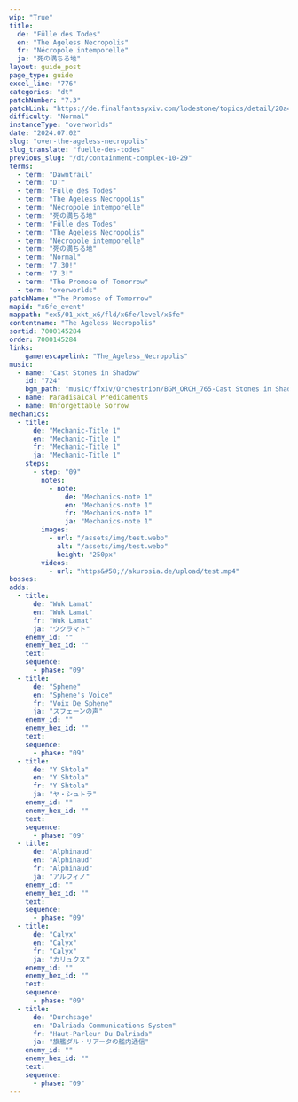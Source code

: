 ```yaml
---
wip: "True"
title:
  de: "Fülle des Todes"
  en: "The Ageless Necropolis"
  fr: "Nécropole intemporelle"
  ja: "死の満ちる地"
layout: guide_post
page_type: guide
excel_line: "776"
categories: "dt"
patchNumber: "7.3"
patchLink: "https://de.finalfantasyxiv.com/lodestone/topics/detail/20a4ee7db3718a9ad232eb88b46812d27d717996"
difficulty: "Normal"
instanceType: "overworlds"
date: "2024.07.02"
slug: "over-the-ageless-necropolis"
slug_translate: "fuelle-des-todes"
previous_slug: "/dt/containment-complex-10-29"
terms:
  - term: "Dawntrail"
  - term: "DT"
  - term: "Fülle des Todes"
  - term: "The Ageless Necropolis"
  - term: "Nécropole intemporelle"
  - term: "死の満ちる地"
  - term: "Fülle des Todes"
  - term: "The Ageless Necropolis"
  - term: "Nécropole intemporelle"
  - term: "死の満ちる地"
  - term: "Normal"
  - term: "7.30!"
  - term: "7.3!"
  - term: "The Promose of Tomorrow"
  - term: "overworlds"
patchName: "The Promose of Tomorrow"
mapid: "x6fe_event"
mappath: "ex5/01_xkt_x6/fld/x6fe/level/x6fe"
contentname: "The Ageless Necropolis"
sortid: 7000145284
order: 7000145284
links:
    gamerescapelink: "The_Ageless_Necropolis"
music:
  - name: "Cast Stones in Shadow"
    id: "724"
    bgm_path: "music/ffxiv/Orchestrion/BGM_ORCH_765-Cast Stones in Shadow.ogg"
  - name: Paradisaical Predicaments
  - name: Unforgettable Sorrow
mechanics:
  - title:
      de: "Mechanic-Title 1"
      en: "Mechanic-Title 1"
      fr: "Mechanic-Title 1"
      ja: "Mechanic-Title 1"
    steps:
      - step: "09"
        notes:
          - note:
              de: "Mechanics-note 1"
              en: "Mechanics-note 1"
              fr: "Mechanics-note 1"
              ja: "Mechanics-note 1"
        images:
          - url: "/assets/img/test.webp"
            alt: "/assets/img/test.webp"
            height: "250px"
        videos:
          - url: "https&#58;//akurosia.de/upload/test.mp4"
bosses:
adds:
  - title:
      de: "Wuk Lamat"
      en: "Wuk Lamat"
      fr: "Wuk Lamat"
      ja: "ウクラマト"
    enemy_id: ""
    enemy_hex_id: ""
    text:
    sequence:
      - phase: "09"
  - title:
      de: "Sphene"
      en: "Sphene's Voice"
      fr: "Voix De Sphene"
      ja: "スフェーンの声"
    enemy_id: ""
    enemy_hex_id: ""
    text:
    sequence:
      - phase: "09"
  - title:
      de: "Y'Shtola"
      en: "Y'Shtola"
      fr: "Y'Shtola"
      ja: "ヤ・シュトラ"
    enemy_id: ""
    enemy_hex_id: ""
    text:
    sequence:
      - phase: "09"
  - title:
      de: "Alphinaud"
      en: "Alphinaud"
      fr: "Alphinaud"
      ja: "アルフィノ"
    enemy_id: ""
    enemy_hex_id: ""
    text:
    sequence:
      - phase: "09"
  - title:
      de: "Calyx"
      en: "Calyx"
      fr: "Calyx"
      ja: "カリュクス"
    enemy_id: ""
    enemy_hex_id: ""
    text:
    sequence:
      - phase: "09"
  - title:
      de: "Durchsage"
      en: "Dalriada Communications System"
      fr: "Haut-Parleur Du Dalriada"
      ja: "旗艦ダル・リアータの艦内通信"
    enemy_id: ""
    enemy_hex_id: ""
    text:
    sequence:
      - phase: "09"
---
```

